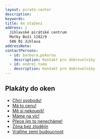 ```yaml
---
layout: pirate-center
description:
keywords:
title: Ke stažení
address: |
  Jihlavské pirátské centrum
  Matky Boží 1182/9
  586 01 Jihlava
addressNote:
contactPersons:
  - id: barbora.pokorna
    description: Kontakt pro dobrovolníky
  - id: ondrej.tuma
    description: Kontakt pro dobrovolníky
---
```



## Plakáty do oken

* <a href="https://a.pirati.cz/vysocina/pdf/plakaty_do_oken/001.pdf">Chci svobodu!</a>
* <a href="https://a.pirati.cz/vysocina/pdf/plakaty_do_oken/002.pdf">Má to cenu!</a>
* <a href="https://a.pirati.cz/vysocina/pdf/plakaty_do_oken/003.pdf">Mě si nekoupíš!</a>
* <a href="https://a.pirati.cz/vysocina/pdf/plakaty_do_oken/004.pdf">Máme na víc!</a>
* <a href="https://a.pirati.cz/vysocina/pdf/plakaty_do_oken/005.pdf">Přece jim to nenecháme!</a>
* <a href="https://a.pirati.cz/vysocina/pdf/plakaty_do_oken/006.pdf">Zóna bez zlodějin</a>
* <a href="https://a.pirati.cz/vysocina/pdf/plakaty_do_oken/007.pdf">Vraťme zemi budoucnost</a>
